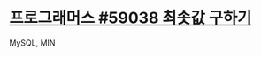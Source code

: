 # [프로그래머스 #59038 최솟값 구하기](https://school.programmers.co.kr/learn/courses/30/lessons/59038)

MySQL, MIN
